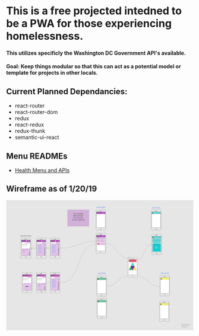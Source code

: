 # This is a free projected intedned to be a PWA for those experiencing homelessness.
#### This utilizes specificly the Washington DC Government API's available. 

#### Goal: Keep things modular so that this can act as a potential model or template for projects in other locals. 

## Current Planned Dependancies: 

* react-router
* react-router-dom
* redux
* react-redux
* redux-thunk
* semantic-ui-react

## Menu READMEs 
* [Health Menu and APIs](./AdditionalREADME/HealthREADME.md) 

## Wireframe as of 1/20/19
![Wireframe image](public/imagesForReadMe/1-20-19-wireframe.jpg) 
